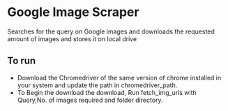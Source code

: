 # Google Image Scraper
  Searches for the query on Google images and downloads the requested amount of images and stores it
  on local drive

## To run
  * Download the Chromedriver of the same version of chrome installed in your system and update the       path in chromedriver_path.
  * To Begin the download the download, Run fetch_img_urls with Query,No. of images required and 
    folder directory.
